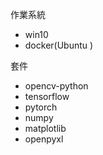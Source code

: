 作業系統
- win10
- docker(Ubuntu )

套件
- opencv-python
- tensorflow
- pytorch
- numpy
- matplotlib
- openpyxl
